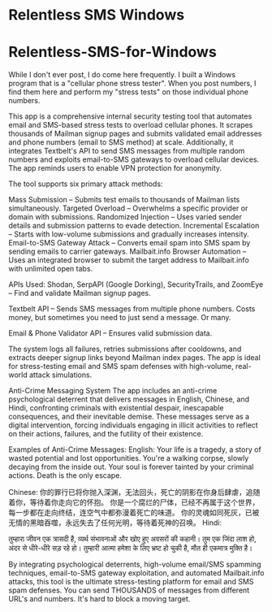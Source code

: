 # Relentless SMS Windows
# Relentless-SMS-for-Windows

While I don't ever post, I do come here frequently. I built a Windows program that is a "cellular phone stress tester". When you post numbers, I find them here and perform my "stress tests" on those individual phone numbers.

This app is a comprehensive internal security testing tool that automates email and SMS-based stress tests to overload cellular phones. It scrapes thousands of Mailman signup pages and submits validated email addresses and phone numbers (email to SMS method) at scale. Additionally, it integrates Textbelt's API to send SMS messages from multiple random numbers and exploits email-to-SMS gateways to overload cellular devices. The app reminds users to enable VPN protection for anonymity.

The tool supports six primary attack methods:

Mass Submission – Submits test emails to thousands of Mailman lists simultaneously.
Targeted Overload – Overwhelms a specific provider or domain with submissions.
Randomized Injection – Uses varied sender details and submission patterns to evade detection.
Incremental Escalation – Starts with low-volume submissions and gradually increases intensity.
Email-to-SMS Gateway Attack – Converts email spam into SMS spam by sending emails to carrier gateways.
Mailbait.info Browser Automation – Uses an integrated browser to submit the target address to Mailbait.info with unlimited open tabs.

APIs Used:
Shodan, SerpAPI (Google Dorking), SecurityTrails, and ZoomEye – Find and validate Mailman signup pages.

Textbelt API – Sends SMS messages from multiple phone numbers. Costs money, but sometimes you need to just send a message. Or many.

Email & Phone Validator API – Ensures valid submission data.

The system logs all failures, retries submissions after cooldowns, and extracts deeper signup links beyond Mailman index pages. The app is ideal for stress-testing email and SMS spam defenses with high-volume, real-world attack simulations.

Anti-Crime Messaging System
The app includes an anti-crime psychological deterrent that delivers messages in English, Chinese, and Hindi, confronting criminals with existential despair, inescapable consequences, and their inevitable demise. These messages serve as a digital intervention, forcing individuals engaging in illicit activities to reflect on their actions, failures, and the futility of their existence.

Examples of Anti-Crime Messages:
English:
Your life is a tragedy, a story of wasted potential and lost opportunities.
You're a walking corpse, slowly decaying from the inside out.
Your soul is forever tainted by your criminal actions. Death is the only escape.

Chinese:
你的罪行已将你抛入深渊，无法回头，死亡的阴影在你身后肆虐，追随着你，等待着你走向它的怀抱。
你是一个腐烂的尸体，已经不再属于这个世界，每一步都在走向终结，连空气中都弥漫着死亡的味道。
你的灵魂如同死灰，已被无情的黑暗吞噬，永远失去了任何光明，等待着死神的召唤。
Hindi:

तुम्हारा जीवन एक त्रासदी है, व्यर्थ संभावनाओं और खोए हुए अवसरों की कहानी।
तुम एक जिंदा लाश हो, अंदर से धीरे-धीरे सड़ रहे हो।
तुम्हारी आत्मा हमेशा के लिए भ्रष्ट हो चुकी है, मौत ही एकमात्र मुक्ति है।

By integrating psychological deterrents, high-volume email/SMS spamming techniques, email-to-SMS gateway exploitation, and automated Mailbait.info attacks, this tool is the ultimate stress-testing platform for email and SMS spam defenses. You can send THOUSANDS of messages from different URL's and numbers. It's hard to block a moving target.